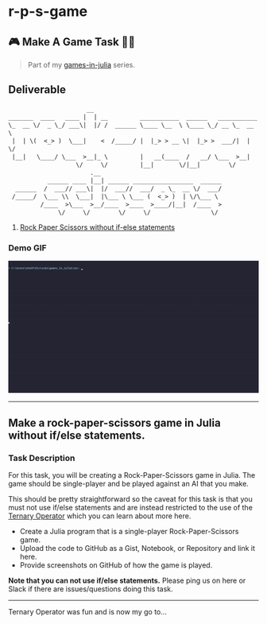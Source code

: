 # r-p-s-game

## 🎮 Make A Game Task 👨‍💻

>Part of my [games-in-julia](https://github.com/PseudoCodeNerd/games_in_julia) series.

## Deliverable

```console
                      __                                               
_______  ____   ____ |  | __         ___________  ______   ___________ 
\_  __ \/  _ \_/ ___\|  |/ /  ______ \____ \__  \ \____ \_/ __ \_  __ \
 |  | \(  <_> )  \___|    <  /_____/ |  |_> > __ \|  |_> >  ___/|  | \/
 |__|   \____/ \___  >__|_ \         |   __(____  /   __/ \___  >__|   
                   \/     \/         |__|       \/|__|        \/       
                       .__                                  
           ______ ____ |__| ______ _________________  ______
  ______  /  ___// ___\|  |/  ___//  ___/  _ \_  __ \/  ___/
 /_____/  \___ \\  \___|  |\___ \ \___ (  <_> )  | \/\___ \ 
         /____  >\___  >__/____  >____  >____/|__|  /____  >
              \/     \/        \/     \/                 \/ 
```

1. [Rock Paper Scissors without if-else statements](./game.jl)

### Demo GIF

![DEMO](gif.gif)

<hr>

## Make a rock-paper-scissors game in Julia without if/else statements.

### Task Description

For this task, you will be creating a Rock-Paper-Scissors game in Julia. The game should be single-player and be played against an AI that you make.

This should be pretty straightforward so the caveat for this task is that you must not use if/else statements and are instead restricted to the use of the [Ternary Operator](https://docs.julialang.org/en/v1/manual/control-flow/#man-conditional-evaluation-1) which you can learn about more here.

- Create a Julia program that is a single-player Rock-Paper-Scissors game.
- Upload the code to GitHub as a Gist, Notebook, or Repository and link it here.
- Provide screenshots on GitHub of how the game is played.

<b>Note that you can not use if/else statements.</b>
Please ping us on here or Slack if there are issues/questions doing this task.

<hr>

Ternary Operator was fun and is now  my go to...